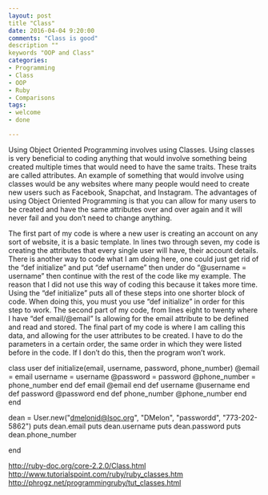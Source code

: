 ```yaml
---
layout: post
title "Class"
date: 2016-04-04 9:20:00
comments: "Class is good"
description ""
keywords "OOP and Class"
categories:
- Programming
- Class
- OOP
- Ruby
- Comparisons
tags:
- welcome
- done

---
```



Using Object Oriented Programming involves using Classes. Using classes is very beneficial to coding anything that would involve something being created multiple times that would need to have the same traits. These traits are called attributes. An example of something that would involve using classes would be any websites where many people would need to create new users such as Facebook, Snapchat, and Instagram. The advantages of using Object Oriented Programming is that you can allow for many users to be created and have the same attributes over and over again and it will never fail and you don’t need to change anything.


The first part of my code is where a new user is creating an account on any sort of website, it is a basic template. In lines two through seven, my code is creating the attributes that every single user will have, their account details. There is another way to code what I am doing here, one could just get rid of the “def initialize” and put “def username” then under do “@username = username” then continue with the rest of the code like my example. The reason that I did not use this way of coding this because it takes more time. Using the “def initialize” puts all of these steps into one shorter block of code. When doing this, you must you use “def initialize” in order for this step to work. The second part of my code, from lines eight to twenty where I have “def email/@email” Is allowing for the email attribute to be defined and read and stored. The final part of my code is where I am calling this data, and allowing for the user attributes to be created. I have to do the parameters in a certain order, the same order in which they were listed before in the code. If I don’t do this, then the program won’t work.




class user
	def initialize(email, username, password, phone_number)
		@email = email
		username = username
		@password = password
		@phone_number = phone_number
		end
			def email
					@email
			end
			def username
					@username
			end
			def password
					@password
			end
			def phone_number
					@phone_number
			end
		end

dean = User.new("dmelonid@lsoc.org", "DMelon", "passwordd", "773-202-5862")
puts dean.email
puts dean.username
puts dean.password
puts dean.phone_number


end




http://ruby-doc.org/core-2.2.0/Class.html
http://www.tutorialspoint.com/ruby/ruby_classes.htm
http://phrogz.net/programmingruby/tut_classes.html


